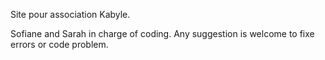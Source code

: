 Site pour association Kabyle.

Sofiane and Sarah in charge of coding.
Any suggestion is welcome to fixe errors or code problem.